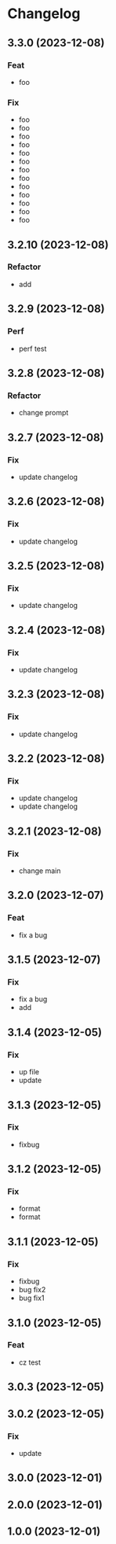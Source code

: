 # Changelog

## 3.3.0 (2023-12-08)

### Feat

- foo

### Fix

- foo
- foo
- foo
- foo
- foo
- foo
- foo
- foo
- foo
- foo
- foo
- foo
- foo

## 3.2.10 (2023-12-08)
### Refactor

- add

## 3.2.9 (2023-12-08)
### Perf

- perf test

## 3.2.8 (2023-12-08)
### Refactor

- change prompt

## 3.2.7 (2023-12-08)
### Fix

- update changelog

## 3.2.6 (2023-12-08)

### Fix

- update changelog

## 3.2.5 (2023-12-08)

### Fix

- update changelog

## 3.2.4 (2023-12-08)

### Fix

- update changelog

## 3.2.3 (2023-12-08)

### Fix

- update changelog

## 3.2.2 (2023-12-08)

### Fix

- update changelog
- update changelog

## 3.2.1 (2023-12-08)

### Fix

- change main

## 3.2.0 (2023-12-07)

### Feat

- fix a bug

## 3.1.5 (2023-12-07)

### Fix

- fix a bug
- add

## 3.1.4 (2023-12-05)

### Fix

- up file
- update

## 3.1.3 (2023-12-05)

### Fix

- fixbug

## 3.1.2 (2023-12-05)

### Fix

- format
- format

## 3.1.1 (2023-12-05)

### Fix

- fixbug
- bug fix2
- bug fix1

## 3.1.0 (2023-12-05)

### Feat

- cz test

## 3.0.3 (2023-12-05)

## 3.0.2 (2023-12-05)

### Fix

- update

## 3.0.0 (2023-12-01)

## 2.0.0 (2023-12-01)

## 1.0.0 (2023-12-01)
